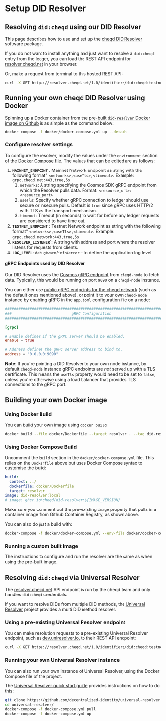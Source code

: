 # Setup DID Resolver

## Resolving `did:cheqd` using our DID Resolver

This page describes how to use and set up the [cheqd DID Resolver](https://github.com/cheqd/did-resolver) software package.

If you do not want to install anything and just want to resolve a `did:cheqd` entry from the ledger, you can load the REST API endpoint for [resolver.cheqd.net](https://resolver.cheqd.net/) in your browser.

Or, make a request from terminal to this hosted REST API:

```bash
curl -X GET https://resolver.cheqd.net/1.0/identifiers/did:cheqd:testnet:55dbc8bf-fba3-4117-855c-1e0dc1d3bb47
```

## Running your own cheqd DID Resolver using Docker

Spinning up a Docker container from the [pre-built `did-resolver` Docker image on Github](https://github.com/cheqd/did-resolver/pkgs/container/did-resolver) is as simple as the command below:

```bash
docker compose -f docker/docker-compose.yml up --detach
```

### Configure resolver settings

To configure the resolver, modify the values under the `environment` section of the [Docker Compose file](https://github.com/cheqd/did-resolver/blob/main/docker/docker-compose.yml). The values that can be edited are as follows:

1. **`MAINNET_ENDPOINT`** : Mainnet Network endpoint as string with the following format" `<networks>,<useTls>,<timeout>`. Example: `grpc.cheqd.net:443,true,5s`
   1. `networks`: A string specifying the Cosmos SDK gRPC endpoint from which the Resolver pulls data. Format: `<resource_url>:<resource_port>`
   2. `useTls`: Specify whether gRPC connection to ledger should use secure or insecure pulls. Default is `true` since gRPC uses HTTP/2 with TLS as the transport mechanism.
   3. `timeout`: Timeout (in seconds) to wait for before any ledger requests are considered to have time out.
2. **`TESTNET_ENDPOINT`** : Testnet Network endpoint as string with the following format" `<networks>,<useTls>,<timeout>`. Example: `grpc.cheqd.network:443,true,5s`
3. **`RESOLVER_LISTENER`**\`: A string with address and port where the resolver listens for requests from clients.
4. **`LOG_LEVEL`**: `debug`/`warn`/`info`/`error` - to define the application log level.

#### gRPC Endpoints used by DID Resolver

Our DID Resolver uses the [Cosmos gRPC endpoint](https://docs.cosmos.network/main/core/grpc\_rest) from `cheqd-node` to fetch data. Typically, this would be running on port `9090` on a `cheqd-node` instance.

You can either use [public gRPC endpoints for the cheqd network](https://cosmos.directory/cheqd/nodes) (such as the default ones mentioned above), or point it to your own `cheqd-node` instance by enabling gRPC in the `app.toml` configuration file on a node:

```toml
###############################################################################
###                           gRPC Configuration                            ###
###############################################################################

[grpc]

# Enable defines if the gRPC server should be enabled.
enable = true

# Address defines the gRPC server address to bind to.
address = "0.0.0.0:9090"
```

**Note**: If you're pointing a DID Resolver to your own node instance, by default `cheqd-node` instance gRPC endpoints are _not_ served up with a TLS certificate. This means the `useTls` property would need to be set to `false`, unless you're otherwise using a load balancer that provides TLS connections to the gRPC port.

## Building your own Docker image

### Using Docker Build

You can build your own image using `docker build`

```bash
docker build --file docker/Dockerfile --target resolver . --tag did-resolver:local
```

### Using Docker Compose Build

Uncomment the `build` section in the `docker/docker-compose.yml` file. This relies on the `Dockerfile` above but uses Docker Compose syntax to customise the build:

```yaml
build:
  context: ../
  dockerfile: docker/Dockerfile
  target: resolver
image: did-resolver:local
# image: ghcr.io/cheqd/did-resolver:${IMAGE_VERSION}
```

Make sure you comment out the pre-existing `image` property that pulls in a container image from Github Container Registry, as shown above.

You can also do _just_ a build with:

```bash
docker-compose -f docker/docker-compose.yml --env-file docker/docker-compose.env build --no-cache
```

### Running a custom built image

The instructions to configure and run the resolver are the same as when using the pre-built image.

## Resolving `did:cheqd` via Universal Resolver

The [resolver.cheqd.net](https://resolver.cheqd.net/) API endpoint is run by the cheqd team and only handles `did:cheqd` credentials.

If you want to resolve DIDs from multiple DID methods, the [Universal Resolver](https://github.com/decentralized-identity/universal-resolver) project provides a multi DID method resolver.

### Using a pre-existing Universal Resolver endpoint

You can make resolution requests to a pre-existing Universal Resolver endpoint, such as [dev.uniresolver.io](https://dev.uniresolver.io), to their REST API endpoint:

```bash
curl -X GET https://resolver.cheqd.net/1.0/identifiers/did:cheqd:testnet:55dbc8bf-fba3-4117-855c-1e0dc1d3bb47
```

### Running your own Universal Resolver instance

You can also run your own instance of Universal Resolver, using the Docker Compose file of the project.

The [Universal Resolver quick start guide](https://github.com/decentralized-identity/universal-resolver#quick-start) provides instructions on how to do this:

```bash
git clone https://github.com/decentralized-identity/universal-resolver
cd universal-resolver/
docker-compose -f docker-compose.yml pull
docker-compose -f docker-compose.yml up
```
